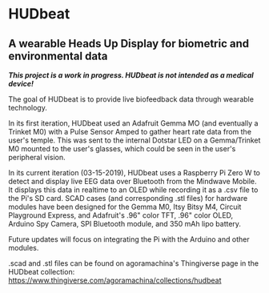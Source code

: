 # HUDbeat
## A wearable Heads Up Display for biometric and environmental data


*__This project is a work in progress. HUDbeat is not intended as a medical device!__*

The goal of HUDbeat is to provide live biofeedback data through wearable technology.

In its first iteration, HUDbeat used an Adafruit Gemma MO (and eventually a Trinket M0) with a Pulse Sensor Amped to gather heart rate data from the user's temple. This was sent to the internal Dotstar LED on a Gemma/Trinket M0 mounted to the user's glasses, which could be seen in the user's peripheral vision. 

In its current iteration (03-15-2019), HUDbeat uses a Raspberry Pi Zero W to detect and display live EEG data over Bluetooth from the Mindwave Mobile. It displays this data in realtime to an OLED while recording it as a .csv file to the Pi's SD card. SCAD cases (and corresponding .stl files) for hardware modules have been designed for the Gemma M0, Itsy Bitsy M4, Circuit Playground Express, and Adafruit's .96" color TFT, .96" color OLED, Arduino Spy Camera, SPI Bluetooth module, and 350 mAh lipo battery. 

Future updates will focus on integrating the Pi with the Arduino and other modules.

.scad and .stl files can be found on agoramachina's Thingiverse page in the HUDbeat collection:
https://www.thingiverse.com/agoramachina/collections/hudbeat
